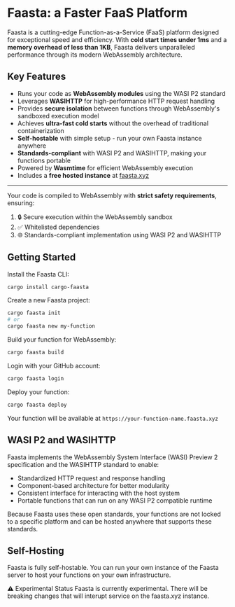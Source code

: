 # Faasta: a Faster FaaS Platform

Faasta is a cutting-edge Function-as-a-Service (FaaS) platform designed for exceptional speed and efficiency. With **cold start times under 1ms** and a **memory overhead of less than 1KB**, Faasta delivers unparalleled performance through its modern WebAssembly architecture.

## Key Features

- Runs your code as **WebAssembly modules** using the WASI P2 standard
- Leverages **WASIHTTP** for high-performance HTTP request handling
- Provides **secure isolation** between functions through WebAssembly's sandboxed execution model
- Achieves **ultra-fast cold starts** without the overhead of traditional containerization
- **Self-hostable** with simple setup - run your own Faasta instance anywhere
- **Standards-compliant** with WASI P2 and WASIHTTP, making your functions portable
- Powered by **Wasmtime** for efficient WebAssembly execution
- Includes a **free hosted instance** at [faasta.xyz](https://faasta.xyz)

---

Your code is compiled to WebAssembly with **strict safety requirements**, ensuring:
1. 🔒 Secure execution within the WebAssembly sandbox
2. ✅ Whitelisted dependencies
3. 🌐 Standards-compliant implementation using WASI P2 and WASIHTTP

## Getting Started

Install the Faasta CLI:
```bash
cargo install cargo-faasta
```

Create a new Faasta project:
```bash
cargo faasta init
# or
cargo faasta new my-function
```

Build your function for WebAssembly:
```bash
cargo faasta build
```

Login with your GitHub account:
```bash
cargo faasta login
```

Deploy your function:
```bash
cargo faasta deploy
```

Your function will be available at `https://your-function-name.faasta.xyz`

## WASI P2 and WASIHTTP

Faasta implements the WebAssembly System Interface (WASI) Preview 2 specification and the WASIHTTP standard to enable:

- Standardized HTTP request and response handling
- Component-based architecture for better modularity
- Consistent interface for interacting with the host system
- Portable functions that can run on any WASI P2 compatible runtime

Because Faasta uses these open standards, your functions are not locked to a specific platform and can be hosted anywhere that supports these standards.

## Self-Hosting

Faasta is fully self-hostable. You can run your own instance of the Faasta server to host your functions on your own infrastructure.

⚠️ Experimental Status
Faasta is currently experimental. There will be breaking changes that will interupt service on the faasta.xyz instance.

